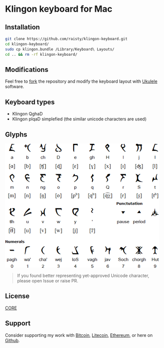 # Klingon keyboard for Mac

## Installation

```sh
git clone https://github.com/raisty/klingon-keyboard.git
cd klingon-keyboard/
sudo cp klingon.bundle /Library/Keyboard\ Layouts/
cd .. && rm -rf klingon-keyboard/
```

## Modifications

Feel free to [fork](https://github.com/raisty/klingon-keyboard/fork) the repository and modify the keyboard layout with [Ukulele](https://software.sil.org/ukelele) software.

## Keyboard types

- Klingon QghaD
- Klingon plqaD simplefied (the similar unicode characters are used)

## Glyphs

![tlhIngan Hol](images/klingon.gif)

> If you found better representing yet-approved Unicode character, please open Issue or raise PR.

## License

[CORE](LICENSE)

## Support

Consider supporting my work with [Bitcoin][btc], [Litecoin][ltc], [Ethereum][eth], or here on [Github][gh].

[btc]: https://pay.btc.horse#bitcoin:37iSWX4QdoayZXmuj13AExuhzSkfd7LuG6
[ltc]: https://pay.btc.horse#litecoin:M8bEQNPkZ66hoFGYJuMVntyjj9dmYo1wBf
[eth]: https://pay.btc.horse#ethereum:0x10c993039CC831A1fe8230ddd82A0A13625Dd43E
[gh]: https://github.com/sponsors/raisty
